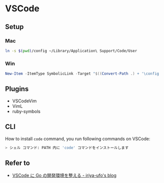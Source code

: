 # VSCode

## Setup

### Mac

```bash
ln -s $(pwd)/config ~/Library/Application\ Support/Code/User
```

### Win

```powershell
New-Item -ItemType SymbolicLink -Target "$((Convert-Path .) + '\config')" -Path $($env:APPDATA + "\Code\User")
```

## Plugins

- VSCodeVim
- VimL
- ruby-symbols

## CLI

How to install `code` command, you run following commands on VSCode:

```sh
> シェル コマンド: PATH 内に 'code' コマンドをインストールします
```

## Refer to

- [VSCode に Go の開発環境を整える - iriya-ufo's blog](https://iriya-ufo.net/blog/2019/12/08/go-env-in-vscode/)
